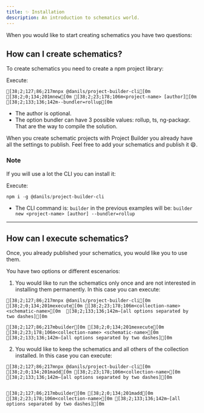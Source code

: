 ```yaml
---
title: ✨ Installation
description: An introduction to schematics world.
---
```


When you would like to start creating schematics you have two questions:

## How can I create schematics?

To create schematics you need to create a npm project library:

Execute:

```ansi title="installation"
[38;2;127;86;217mnpx @danils/project-builder-cli[0m [38;2;0;134;201mnew[0m [38;2;23;178;106m<project-name> [author][0m [38;2;133;136;142m--bundler=rollup[0m
```

- The author is optional.
- The option bundler can have 3 possible values: rollup, ts, ng-packagr. That are the way to compile the solution.

When you create schematic projects with Project Builder you already have all the settings to publish. Feel free to add your schematics and publish it 😄.

### Note

If you will use a lot the CLI you can install it:

Execute:

```powershell
npm i -g @danils/project-builder-cli
```

- The CLI command is: `builder` in the previous examples will be: `builder new <project-name> [author] --bundler=rollup`

---

## How can I execute schematics?

Once, you already published your schematics, you would like you to use them.

You have two options or different escenarios:

1. You would like to run the schematics only once and are not interested in installing them permanently. In this case you can execute:

```ansi wrap preserveIndent title="CLI not installed"
[38;2;127;86;217mnpx @danils/project-builder-cli[0m [38;2;0;134;201mexecute[0m [38;2;23;178;106m<collection-name> <schematic-name>[0m  [38;2;133;136;142m—[all options separated by two dashes][0m
```

```ansi title="CLI installed"
[38;2;127;86;217mbuilder[0m [38;2;0;134;201mexecute[0m [38;2;23;178;106m<collection-name> <schematic-name>[0m [38;2;133;136;142m—[all options separated by two dashes][0m
```

2. You would like to keep the schematics and all others of the collection installed. In this case you can execute:

```ansi title="CLI not installed"
[38;2;127;86;217mnpx @danils/project-builder-cli[0m [38;2;0;134;201madd[0m [38;2;23;178;106m<collection-name>[0m [38;2;133;136;142m—[all options separated by two dashes][0m
```

```ansi title="CLI installed"

[38;2;127;86;217mbuilder[0m [38;2;0;134;201madd[0m [38;2;23;178;106m<collection-name>[0m [38;2;133;136;142m—[all options separated by two dashes][0m

```
